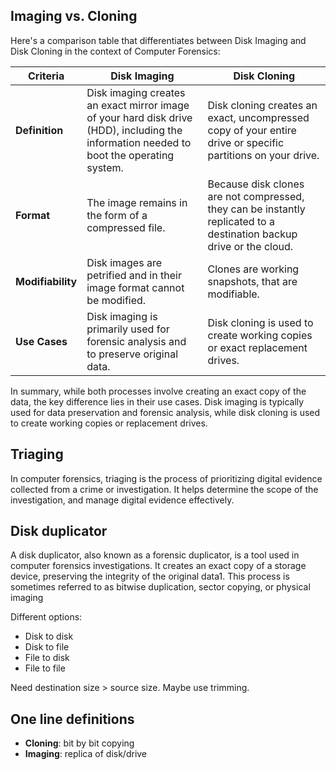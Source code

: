 ## Imaging vs. Cloning

Here's a comparison table that differentiates between Disk Imaging and Disk Cloning in the context of Computer Forensics:

| Criteria          | Disk Imaging                                                                                                                             | Disk Cloning                                                                                                         |
| ----------------- | ---------------------------------------------------------------------------------------------------------------------------------------- | -------------------------------------------------------------------------------------------------------------------- |
| **Definition**    | Disk imaging creates an exact mirror image of your hard disk drive (HDD), including the information needed to boot the operating system. | Disk cloning creates an exact, uncompressed copy of your entire drive or specific partitions on your drive.          |
| **Format**        | The image remains in the form of a compressed file.                                                                                      | Because disk clones are not compressed, they can be instantly replicated to a destination backup drive or the cloud. |
| **Modifiability** | Disk images are petrified and in their image format cannot be modified.                                                                  | Clones are working snapshots, that are modifiable.                                                                   |
| **Use Cases**     | Disk imaging is primarily used for forensic analysis and to preserve original data.                                                      | Disk cloning is used to create working copies or exact replacement drives.                                           |

In summary, while both processes involve creating an exact copy of the data, the key difference lies in their use cases. Disk imaging is typically used for data preservation and forensic analysis, while disk cloning is used to create working copies or replacement drives.

## Triaging

In computer forensics, triaging is the process of prioritizing digital evidence collected from a crime or investigation. It helps determine the scope of the investigation, and manage digital evidence effectively.

## Disk duplicator

A disk duplicator, also known as a forensic duplicator, is a tool used in computer forensics investigations. It creates an exact copy of a storage device, preserving the integrity of the original data1. This process is sometimes referred to as bitwise duplication, sector copying, or physical imaging

Different options:

- Disk to disk
- Disk to file
- File to disk
- File to file

Need destination size > source size. Maybe use trimming.

## One line definitions

- **Cloning**: bit by bit copying
- **Imaging**: replica of disk/drive
